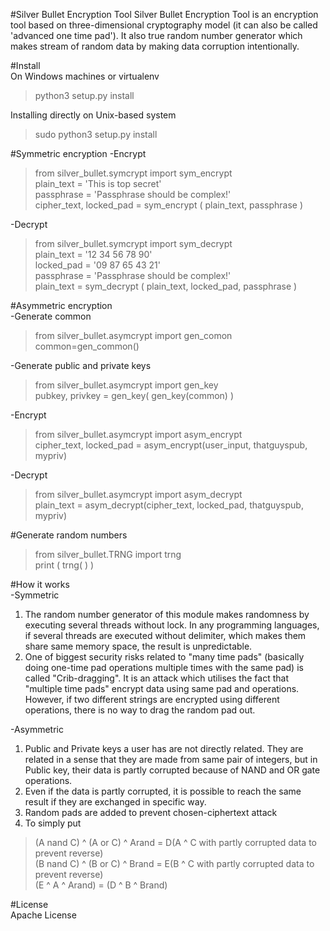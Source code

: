 #Silver Bullet Encryption Tool
Silver Bullet Encryption Tool is an encryption tool based on three-dimensional cryptography model (it can also be called 'advanced one time pad'). It also true random number generator which makes stream of random data by making data corruption intentionally.

#Install  
On Windows machines or virtualenv
>python3 setup.py install      

Installing directly on Unix-based system
>sudo python3 setup.py install  


#Symmetric encryption
-Encrypt
>from silver_bullet.symcrypt import sym_encrypt    
>plain_text = 'This is top secret'  
>passphrase = 'Passphrase should be complex!'  
>cipher_text, locked_pad = sym_encrypt ( plain_text,  passphrase )   

-Decrypt
>from  silver_bullet.symcrypt  import  sym_decrypt  
>plain_text = '12 34 56 78 90'  
>locked_pad = '09 87 65 43 21'   
>passphrase = 'Passphrase should be complex!'  
>plain_text = sym_decrypt ( plain_text, locked_pad,  passphrase )  

#Asymmetric encryption    
-Generate common    
>from silver_bullet.asymcrypt import gen_comon   
>common=gen_common()   

-Generate public and private keys    
>from silver_bullet.asymcrypt import gen_key    
>pubkey, privkey = gen_key( gen_key(common) )    

-Encrypt    
>from silver_bullet.asymcrypt import asym_encrypt    
>cipher_text, locked_pad = asym_encrypt(user_input, thatguyspub, mypriv)    

-Decrypt    
>from silver_bullet.asymcrypt import asym_decrypt    
>plain_text = asym_decrypt(cipher_text, locked_pad, thatguyspub, mypriv)    

#Generate random numbers    
>from silver_bullet.TRNG import trng    
>print ( trng( ) )   


#How it works    
-Symmetric    
1. The random number generator of this module makes randomness by executing several threads without lock. In any programming languages, if several threads are executed without delimiter, which makes them share same memory space, the result is unpredictable.    
2. One of biggest security risks related to "many time pads" (basically doing one-time pad operations multiple times with the same pad) is called "Crib-dragging". It is an attack which utilises the fact that "multiple time pads" encrypt data using same pad and operations. However, if two different strings are encrypted using different operations, there is no way to drag the random pad out.    

-Asymmetric    
1. Public and Private keys a user has are not directly related. They are related in a sense that they are made from same pair of integers, but in Public key, their data is partly corrupted because of NAND and OR gate operations.    
2. Even if the data is partly corrupted, it is possible to reach the same result if they are exchanged in specific way.    
3. Random pads are added to prevent chosen-ciphertext attack   
4. To simply put     
>(A nand C)  ^ (A or C) ^ Arand = D(A ^ C with partly corrupted data to prevent reverse)    
>(B nand C)  ^ (B or C) ^ Brand = E(B ^ C with partly corrupted data to prevent reverse)    
>(E ^ A ^ Arand) = (D ^ B ^ Brand)    


#License    
Apache License    
